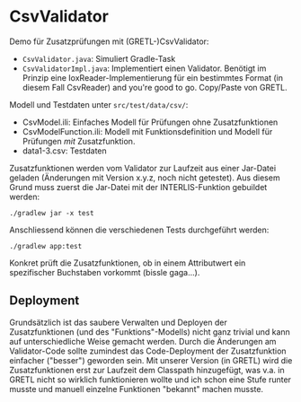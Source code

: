 # CsvValidator

Demo für Zusatzprüfungen mit (GRETL-)CsvValidator:

- `CsvValidator.java`: Simuliert Gradle-Task
- `CsvValidatorImpl.java`: Implementiert einen Validator. Benötigt im Prinzip eine IoxReader-Implementierung für ein bestimmtes Format (in diesem Fall CsvReader) and you're good to go. Copy/Paste von GRETL.

Modell und Testdaten unter `src/test/data/csv/`:

- CsvModel.ili: Einfaches Modell für Prüfungen ohne Zusatzfunktionen
- CsvModelFunction.ili: Modell mit Funktionsdefinition und Modell für Prüfungen _mit_ Zusatzfunktion.
- data1-3.csv: Testdaten

Zusatzfunktionen werden vom Validator zur Laufzeit aus einer Jar-Datei geladen (Änderungen mit Version x.y.z, noch nicht getestet). Aus diesem Grund muss zuerst die Jar-Datei mit der INTERLIS-Funktion gebuildet werden:

```
./gradlew jar -x test
```

Anschliessend können die verschiedenen Tests durchgeführt werden:

```
./gradlew app:test
```

Konkret prüft die Zusatzfunktionen, ob in einem Attributwert ein spezifischer Buchstaben vorkommt (bissle gaga...).


## Deployment

Grundsätzlich ist das saubere Verwalten und Deployen der Zusatzfunktionen (und des "Funktions"-Modells) nicht ganz trivial und kann auf unterschiedliche Weise gemacht werden. Durch die Änderungen am Validator-Code sollte zumindest das Code-Deployment der Zusatzfunktion einfacher ("besser") geworden sein. Mit unserer Version (in GRETL) wird die Zusatzfunktionen erst zur Laufzeit dem Classpath hinzugefügt, was v.a. in GRETL nicht so wirklich funktionieren wollte und ich schon eine Stufe runter musste und manuell einzelne Funktionen "bekannt" machen musste.